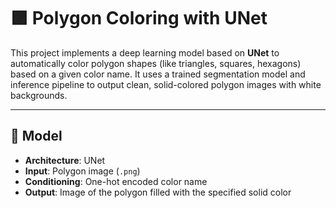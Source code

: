 # 🟪 Polygon Coloring with UNet

This project implements a deep learning model based on **UNet** to automatically color polygon shapes (like triangles, squares, hexagons) based on a given color name. It uses a trained segmentation model and inference pipeline to output clean, solid-colored polygon images with white backgrounds.

---

## 🧠 Model

- **Architecture**: UNet
- **Input**: Polygon image (`.png`)
- **Conditioning**: One-hot encoded color name
- **Output**: Image of the polygon filled with the specified solid color
